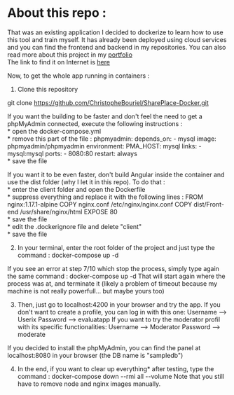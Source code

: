 # About this repo :
That was an existing application I decided to dockerize to learn how to use this tool and train myself.
It has already been deployed using cloud services and you can find the frontend and backend in my repositories. You can also read more about this project in my [portfolio](portfolio-christophe-bouriel.netlify.app)  
The link to find it on Internet is [here](shareplace4u.netlify.app)

Now, to get the whole app running in containers :

1. Clone this repository

git clone https://github.com/ChristopheBouriel/SharePlace-Docker.git

If you want the building to be faster and don't feel the need to get a phpMyAdmin connected, execute the following instructions :  
	* open the docker-compose.yml  
	* remove this part of the file :
		phpmyadmin:
    		  depends_on:
		    - mysql
    		  image: phpmyadmin/phpmyadmin
    		  environment:
      		    PMA_HOST: mysql
		  links:
 		    - mysql:mysql
  		  ports:
   		    - 8080:80
    		  restart: always  
	* save the file

If you want it to be even faster, don't build Angular inside the container and use the dist folder (why I let it in this repo). To do that :  
	* enter the client folder and open the Dockerfile  
	* suppress everything and replace it with the following lines :
		FROM nginx:1.17.1-alpine
		COPY nginx.conf /etc/nginx/nginx.conf
		COPY dist/Front-end /usr/share/nginx/html
		EXPOSE 80  
	* save the file  
	* edit the .dockerignore file and delete "client"  
	* save the file  

2. In your terminal, enter the root folder of the project and just type the command :
docker-compose up -d

If you see an error at step 7/10 which stop the process, simply type again the same command :
docker-compose up -d
That will start again where the process was at, and terminate it (likely a problem of timeout because my machine is not really powerfull... but maybe yours too)

3. Then, just go to localhost:4200 in your browser and try the app.
If you don't want to create a profile, you can log in with this one:
Username --> Userix
Password --> evaluatapp
If you want to try the moderator profil with its specific functionalities:
Username --> Moderator
Password --> moderate

If you decided to install the phpMyAdmin, you can find the panel at localhost:8080 in your browser (the DB name is "sampledb")

4. In the end, if you want to clear up everything* after testing, type the command :
docker-compose down --rmi all --volume
Note that you still have to remove node and nginx images manually.
